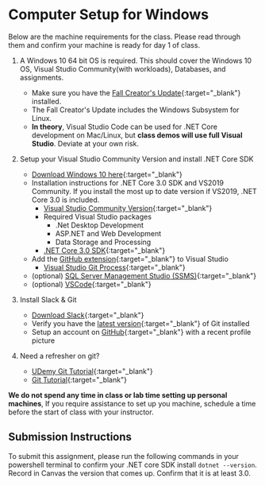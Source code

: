 # Computer Setup for Windows

Below are the machine requirements for the class. Please read through them and confirm your machine is ready for day 1 of class.

1. A Windows 10 64 bit OS is required. 
	 This should cover the Windows 10 OS, Visual Studio Community(with workloads), Databases, and assignments. 
	- Make sure you have the [Fall Creator's Update](https://support.microsoft.com/en-us/help/4028685/windows-10-get-the-fall-creators-update){:target="_blank"}  installed. 
	- The Fall Creator's Update includes the Windows Subsystem for Linux. 
	- **In theory**, Visual Studio Code can be used for .NET Core development on Mac/Linux, but **class demos will use full Visual Studio**. Deviate at your own risk.
		 
2. Setup your Visual Studio Community Version and install .NET Core SDK
	- [Download Windows 10 here](https://www.microsoft.com/en-us/software-download/windows10){:target="_blank"} 
	- Installation instructions for .NET Core 3.0 SDK and VS2019 Community. If you install the most up to date version if VS2019, .NET Core 3.0 is included.
	   - [Visual Studio Community Version](https://docs.microsoft.com/en-us/visualstudio/releases/2019/release-notes){:target="_blank"}  
	   - Required Visual Studio packages
	     - .Net Desktop Development
	     - ASP.NET and Web Development
	     - Data Storage and Processing 
	   - [.NET Core 3.0 SDK](https://www.microsoft.com/net/download){:target="_blank"} 
	- Add the [GitHub extension](https://visualstudio.github.com/){:target="_blank"}  to Visual Studio
		- [Visual Studio Git Process](https://www.visualstudio.com/en-us/docs/git/tutorial/gitworkflow){:target="_blank"} 
	- (optional) [SQL Server Management Studio (SSMS)](https://docs.microsoft.com/en-us/sql/ssms/download-sql-server-management-studio-ssms){:target="_blank"} 
	- (optional) [VSCode](https://code.visualstudio.com/){:target="_blank"} 
	
3. Install Slack & Git
	- [Download Slack](https://slack.com/downloads/osx){:target="_blank"} 
	- Verify you have the [latest version](https://git-scm.com/downloads){:target="_blank"}  of Git installed
	- Setup an account on [GitHub](http://www.github.com){:target="_blank"}  with a recent profile picture

4. Need a refresher on git? 
   - [UDemy Git Tutorial](https://blog.udemy.com/git-tutorial-a-comprehensive-guide/){:target="_blank"} 
   - [Git Tutorial](https://learngitbranching.js.org/){:target="_blank"} 


**We do not spend any time in class or lab time setting up personal machines**, If you require assistance to set up you machine, schedule a time before the start of class with your instructor. 


## Submission Instructions
To submit this assignment, please run the following commands in your powershell terminal to confirm your .NET core SDK install `dotnet --version`. Record in Canvas the version that comes up. Confirm that it is at least 3.0.


